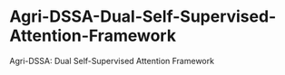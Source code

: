 # Agri-DSSA-Dual-Self-Supervised-Attention-Framework
Agri-DSSA: Dual Self-Supervised Attention Framework
